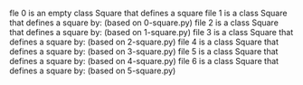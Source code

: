 fle 0 is an empty class Square that defines a square
file 1 is a class Square that defines a square by: (based on 0-square.py)
file 2 is a class Square that defines a square by: (based on 1-square.py)
file 3 is a class Square that defines a square by: (based on 2-square.py)
file 4 is a class Square that defines a square by: (based on 3-square.py)
file 5 is  a class Square that defines a square by: (based on 4-square.py)
file 6 is a class Square that defines a square by: (based on 5-square.py)

